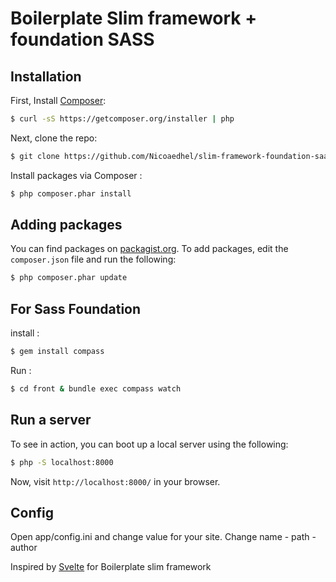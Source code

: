 # Boilerplate Slim framework + foundation SASS

## Installation

First, Install [Composer](https://getcomposer.org):

```bash
$ curl -sS https://getcomposer.org/installer | php
```
Next, clone the repo:

```bash
$ git clone https://github.com/Nicoaedhel/slim-framework-foundation-saas-boilerplate.git
```
Install packages via Composer :

```bash
$ php composer.phar install
```

## Adding packages

You can find packages on [packagist.org](https://packagist.org/).
To add packages, edit the `composer.json` file and run the following:

```bash
$ php composer.phar update
```

## For Sass Foundation 

install  :

```bash
$ gem install compass
```

Run :

```bash
$ cd front & bundle exec compass watch
```


## Run a server

To see in action, you can boot up a local server using the following:

```bash
$ php -S localhost:8000
```

Now, visit `http://localhost:8000/` in your browser.


## Config 

Open app/config.ini and change value for your site.
Change name - path - author


Inspired by [Svelte](https://github.com/stursby/svelte) for Boilerplate slim framework